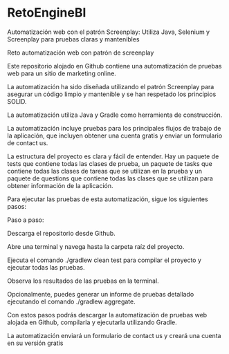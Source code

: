 # RetoEngineBI
Automatización web con el patrón Screenplay: Utiliza Java, Selenium y Screenplay para pruebas claras y mantenibles


Reto automatización web con patrón de screenplay

Este repositorio alojado en Github contiene una automatización de pruebas web para un sitio de marketing online.

La automatización ha sido diseñada utilizando el patrón Screenplay para asegurar un código limpio y mantenible y se han respetado los principios SOLID.

La automatización utiliza Java y Gradle como herramienta de construcción.

La automatización incluye pruebas para los principales flujos de trabajo de la aplicación, que incluyen obtener una cuenta gratis y enviar un formulario de contact us. 

La estructura del proyecto es clara y fácil de entender. Hay un paquete de tests que contiene todas las clases de prueba, un paquete de tasks que contiene todas las clases de tareas que se utilizan en la prueba y un paquete de questions que contiene todas las clases que se utilizan para obtener información de la aplicación.

Para ejecutar las pruebas de esta automatización, sigue los siguientes pasos:

Paso a paso:

Descarga el repositorio desde Github.

Abre una terminal y navega hasta la carpeta raíz del proyecto.

Ejecuta el comando ./gradlew clean test para compilar el proyecto y ejecutar todas las pruebas.

Observa los resultados de las pruebas en la terminal.

Opcionalmente, puedes generar un informe de pruebas detallado ejecutando el comando ./gradlew aggregate.

Con estos pasos podrás descargar la automatización de pruebas web alojada en Github, compilarla y ejecutarla utilizando Gradle.

La automatización enviará un formulario de contact us y creará una cuenta en su versión gratis

